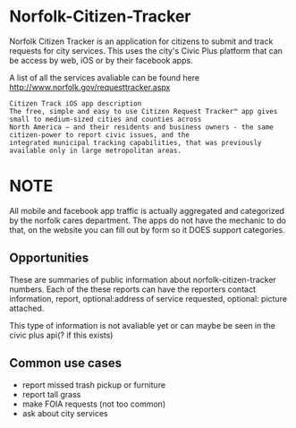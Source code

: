 Norfolk-Citizen-Tracker 
=====
Norfolk Citizen Tracker is an application for citizens to submit and track requests for city services. This uses the city's Civic Plus platform that can be access by web, iOS or by their facebook apps.

A list of all the services avaliable can be found here http://www.norfolk.gov/requesttracker.aspx 

```
Citizen Track iOS app description 
The free, simple and easy to use Citizen Request Tracker™ app gives small to medium-sized cities and counties across
North America – and their residents and business owners - the same citizen-power to report civic issues, and the
integrated municipal tracking capabilities, that was previously available only in large metropolitan areas.

```

NOTE
===
All mobile and facebook app traffic is actually aggregated and categorized by the norfolk cares department. The apps do not have the mechanic to do that, on the website you can fill out by form so it DOES support categories.


Opportunities
---
These are summaries of public information about norfolk-citizen-tracker numbers. Each of the these reports can have the reporters contact information, report, optional:address of service requested, optional: picture attached.

This type of information is not avaliable yet or can maybe be seen in the civic plus api(? if this exists)

Common use cases
---
* report missed trash pickup or furniture 
* report tall grass
* make FOIA requests (not too common) 
* ask about city services

